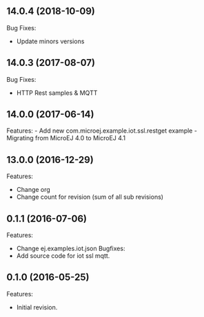 ## 14.0.4 (2018-10-09)

Bug Fixes:
  - Update minors versions

## 14.0.3 (2017-08-07)
Bug Fixes:
  - HTTP Rest samples & MQTT

## 14.0.0 (2017-06-14)

Features:
	- Add new com.microej.example.iot.ssl.restget example
	- Migrating from MicroEJ 4.0 to MicroEJ 4.1

## 13.0.0 (2016-12-29)
Features:
  - Change org
  - Change count for revision (sum of all sub revisions)

## 0.1.1 (2016-07-06)
Features:
  - Change ej.examples.iot.json
Bugfixes:
  - Add source code for iot ssl mqtt.


## 0.1.0 (2016-05-25)
Features:
  - Initial revision.



<!--
    Copyright 2016-2018 IS2T. All rights reserved.
    For demonstration purpose only.
    IS2T PROPRIETARY. Use is subject to license terms.
-->
